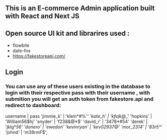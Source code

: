 

## This is an E-commerce Admin application built with React and Next JS
 
 


## Open source UI kit and librarires used :



- flowbite
- date-fns
- https://fakestoreapi.com/



## Login 
### You can use any of these users existing in the database to login with their respective pass with their username , with submition you will get an auth token from fakestore.api and redirect to dashboard:

username     |     pass
'jimmie_k'   |   'klein*#%*''
 'kate_h'    |   'kfejk@*_' 
 'hopkins'   |   'William56$hj'
 'snyder'    |   'f238&@*$'
 'david_r'   |    '3478*#54'
 'derek'     |    'jklg*_56'
 'donero'    |    'ewedon'
 'kevinryan' |    'kev02937@'
 'mor_2314'  |    '83r5^_'
 'johnd'     |    'm38rmF$',